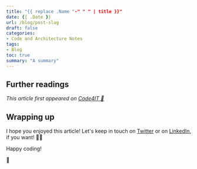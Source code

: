 ```yaml
---
title: "{{ replace .Name "-" " " | title }}"
date: {{ .Date }}
url: /blog/post-slug
draft: false
categories:
- Code and Architecture Notes
tags:
- Blog
toc: true
summary: "A summary"
---
```



## Further readings

_This article first appeared on [Code4IT 🐧](https://www.code4it.dev/)_


## Wrapping up


I hope you enjoyed this article! Let's keep in touch on [Twitter](https://twitter.com/BelloneDavide) or on [LinkedIn](https://www.linkedin.com/in/BelloneDavide/), if you want! 🤜🤛

Happy coding!

🐧

